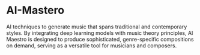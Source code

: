 # AI-Mastero
AI techniques to generate music that spans traditional and contemporary styles. By integrating deep learning models with music theory principles, AI Maestro is designed to produce sophisticated, genre-specific compositions on demand, serving as a versatile tool for musicians and composers.
